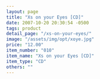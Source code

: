 ```yaml
---
layout: page
title: "Xs on your Eyes [CD]"
date: 2007-10-20 20:30:54 -0500
tags: product
detail_page: "/xs-on-your-eyes/"
image: "/assets/img/opt/xoye.jpg"
price: "12.00"
item_number: "010"
item_name: "Xs on your Eyes [CD]"
item_type: "CD"
others: ""
---
```

